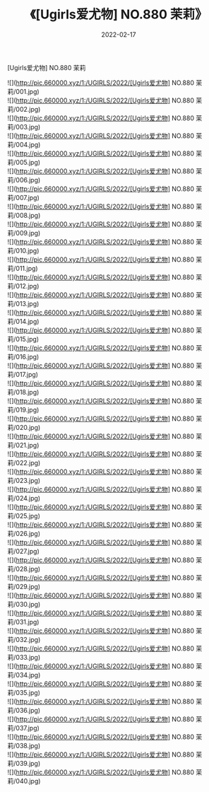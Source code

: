 ﻿---
layout: post
title:  《[Ugirls爱尤物] NO.880 茉莉》
date:   2022-02-17
img: http://pic.660000.xyz/1:/UGIRLS/2022/[Ugirls爱尤物] NO.880 茉莉/000.jpg
categories: [美女, 清纯, 唯美]
---

[Ugirls爱尤物] NO.880 茉莉

 ![](http://pic.660000.xyz/1:/UGIRLS/2022/[Ugirls爱尤物] NO.880 茉莉/001.jpg) <br>![](http://pic.660000.xyz/1:/UGIRLS/2022/[Ugirls爱尤物] NO.880 茉莉/002.jpg) <br>![](http://pic.660000.xyz/1:/UGIRLS/2022/[Ugirls爱尤物] NO.880 茉莉/003.jpg) <br>![](http://pic.660000.xyz/1:/UGIRLS/2022/[Ugirls爱尤物] NO.880 茉莉/004.jpg) <br>![](http://pic.660000.xyz/1:/UGIRLS/2022/[Ugirls爱尤物] NO.880 茉莉/005.jpg) <br>![](http://pic.660000.xyz/1:/UGIRLS/2022/[Ugirls爱尤物] NO.880 茉莉/006.jpg) <br>![](http://pic.660000.xyz/1:/UGIRLS/2022/[Ugirls爱尤物] NO.880 茉莉/007.jpg) <br>![](http://pic.660000.xyz/1:/UGIRLS/2022/[Ugirls爱尤物] NO.880 茉莉/008.jpg) <br>![](http://pic.660000.xyz/1:/UGIRLS/2022/[Ugirls爱尤物] NO.880 茉莉/009.jpg) <br>![](http://pic.660000.xyz/1:/UGIRLS/2022/[Ugirls爱尤物] NO.880 茉莉/010.jpg) <br>![](http://pic.660000.xyz/1:/UGIRLS/2022/[Ugirls爱尤物] NO.880 茉莉/011.jpg) <br>![](http://pic.660000.xyz/1:/UGIRLS/2022/[Ugirls爱尤物] NO.880 茉莉/012.jpg) <br>![](http://pic.660000.xyz/1:/UGIRLS/2022/[Ugirls爱尤物] NO.880 茉莉/013.jpg) <br>![](http://pic.660000.xyz/1:/UGIRLS/2022/[Ugirls爱尤物] NO.880 茉莉/014.jpg) <br>![](http://pic.660000.xyz/1:/UGIRLS/2022/[Ugirls爱尤物] NO.880 茉莉/015.jpg) <br>![](http://pic.660000.xyz/1:/UGIRLS/2022/[Ugirls爱尤物] NO.880 茉莉/016.jpg) <br>![](http://pic.660000.xyz/1:/UGIRLS/2022/[Ugirls爱尤物] NO.880 茉莉/017.jpg) <br>![](http://pic.660000.xyz/1:/UGIRLS/2022/[Ugirls爱尤物] NO.880 茉莉/018.jpg) <br>![](http://pic.660000.xyz/1:/UGIRLS/2022/[Ugirls爱尤物] NO.880 茉莉/019.jpg) <br>![](http://pic.660000.xyz/1:/UGIRLS/2022/[Ugirls爱尤物] NO.880 茉莉/020.jpg) <br>![](http://pic.660000.xyz/1:/UGIRLS/2022/[Ugirls爱尤物] NO.880 茉莉/021.jpg) <br>![](http://pic.660000.xyz/1:/UGIRLS/2022/[Ugirls爱尤物] NO.880 茉莉/022.jpg) <br>![](http://pic.660000.xyz/1:/UGIRLS/2022/[Ugirls爱尤物] NO.880 茉莉/023.jpg) <br>![](http://pic.660000.xyz/1:/UGIRLS/2022/[Ugirls爱尤物] NO.880 茉莉/024.jpg) <br>![](http://pic.660000.xyz/1:/UGIRLS/2022/[Ugirls爱尤物] NO.880 茉莉/025.jpg) <br>![](http://pic.660000.xyz/1:/UGIRLS/2022/[Ugirls爱尤物] NO.880 茉莉/026.jpg) <br>![](http://pic.660000.xyz/1:/UGIRLS/2022/[Ugirls爱尤物] NO.880 茉莉/027.jpg) <br>![](http://pic.660000.xyz/1:/UGIRLS/2022/[Ugirls爱尤物] NO.880 茉莉/028.jpg) <br>![](http://pic.660000.xyz/1:/UGIRLS/2022/[Ugirls爱尤物] NO.880 茉莉/029.jpg) <br>![](http://pic.660000.xyz/1:/UGIRLS/2022/[Ugirls爱尤物] NO.880 茉莉/030.jpg) <br>![](http://pic.660000.xyz/1:/UGIRLS/2022/[Ugirls爱尤物] NO.880 茉莉/031.jpg) <br>![](http://pic.660000.xyz/1:/UGIRLS/2022/[Ugirls爱尤物] NO.880 茉莉/032.jpg) <br>![](http://pic.660000.xyz/1:/UGIRLS/2022/[Ugirls爱尤物] NO.880 茉莉/033.jpg) <br>![](http://pic.660000.xyz/1:/UGIRLS/2022/[Ugirls爱尤物] NO.880 茉莉/034.jpg) <br>![](http://pic.660000.xyz/1:/UGIRLS/2022/[Ugirls爱尤物] NO.880 茉莉/035.jpg) <br>![](http://pic.660000.xyz/1:/UGIRLS/2022/[Ugirls爱尤物] NO.880 茉莉/036.jpg) <br>![](http://pic.660000.xyz/1:/UGIRLS/2022/[Ugirls爱尤物] NO.880 茉莉/037.jpg) <br>![](http://pic.660000.xyz/1:/UGIRLS/2022/[Ugirls爱尤物] NO.880 茉莉/038.jpg) <br>![](http://pic.660000.xyz/1:/UGIRLS/2022/[Ugirls爱尤物] NO.880 茉莉/039.jpg) <br>![](http://pic.660000.xyz/1:/UGIRLS/2022/[Ugirls爱尤物] NO.880 茉莉/040.jpg) <br>